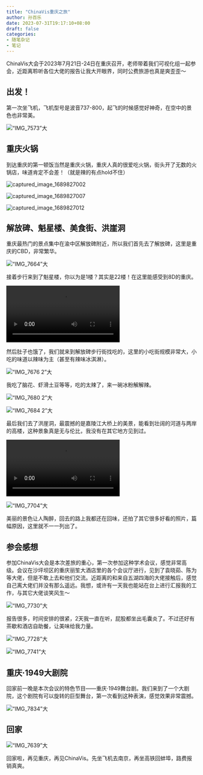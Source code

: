 ```yaml
---
title: "ChinaVis重庆之旅"
author: 孙百乐
date: 2023-07-31T19:17:10+08:00
draft: false
categories: 
- 随笔杂记
- 笔记
---
```


ChinaVis大会于2023年7月21日-24日在重庆召开，老师带着我们可视化组一起参会，近距离聆听各位大佬的报告让我大开眼界，同时公费旅游也真是爽歪歪～

## 出发！

第一次坐飞机，飞机型号是波音737-800，起飞的时候感觉好神奇，在空中的景色也非常美。

![“IMG_7573”大](https://myblog-1257298572.cos.ap-shanghai.myqcloud.com/img/%E2%80%9CIMG_7573%E2%80%9D%E5%A4%A7.jpeg)

## 重庆火锅

到达重庆的第一顿饭当然是重庆火锅，重庆人真的很爱吃火锅，街头开了无数的火锅店，味道肯定不会差！（就是辣的有点hold不住）

![captured_image_1689827002](https://myblog-1257298572.cos.ap-shanghai.myqcloud.com/img/captured_image_1689827002.JPG)

![captured_image_1689827007](https://myblog-1257298572.cos.ap-shanghai.myqcloud.com/img/captured_image_1689827007.JPG)

![captured_image_1689827012](https://myblog-1257298572.cos.ap-shanghai.myqcloud.com/img/captured_image_1689827012.JPG)

## 解放碑、魁星楼、美食街、洪崖洞

重庆最热门的景点集中在渝中区解放碑附近，所以我们首先去了解放碑，这里是重庆的CBD，非常繁华。

![“IMG_7664”大](https://myblog-1257298572.cos.ap-shanghai.myqcloud.com/img/%E2%80%9CIMG_7664%E2%80%9D%E5%A4%A7.jpeg)

接着步行来到了魁星楼，你以为是1楼？其实是22楼！在这里能感受到8D的重庆。

![魁星楼](https://myblog-1257298572.cos.ap-shanghai.myqcloud.com/img/IMG_7673.mp4)

然后肚子也饿了，我们就来到解放碑步行街找吃的，这里的小吃街规模非常大，小吃的味道以辣味为主（甚至有辣味冰淇淋）。

![“IMG_7676 2”大](https://myblog-1257298572.cos.ap-shanghai.myqcloud.com/img/%E2%80%9CIMG_7676%202%E2%80%9D%E5%A4%A7.jpeg)

我吃了脑花、虾滑土豆等等，吃的太辣了，来一碗冰粉解解辣。

![“IMG_7680 2”大](https://myblog-1257298572.cos.ap-shanghai.myqcloud.com/img/%E2%80%9CIMG_7680%202%E2%80%9D%E5%A4%A7.jpeg)

![“IMG_7684 2”大](https://myblog-1257298572.cos.ap-shanghai.myqcloud.com/img/%E2%80%9CIMG_7684%202%E2%80%9D%E5%A4%A7.jpeg)

最后我们去了洪崖洞，最震撼的是嘉陵江大桥上的美景，能看到壮阔的河道与两岸的高楼，这种景象真是无与伦比，我没有在其它地方见到过。

<video src="https://myblog-1257298572.cos.ap-shanghai.myqcloud.com/img/重庆江景.mp4"></video>

![“IMG_7704”大](https://myblog-1257298572.cos.ap-shanghai.myqcloud.com/img/IMG_7704.jpeg)

美丽的景色让人陶醉，回去的路上我都还在回味，还拍了其它很多好看的照片，篇幅原因，这里就不一一列出了。

## 参会感想

参加ChinaVis大会是本次差旅的重心，第一次参加这种学术会议，感觉非常高级。会议在沙坪坝区的重庆丽笙大酒店里的各个会议厅进行，见到了袁晓茹、陈为等大佬，但是不敢上去和他们交流。近距离的和来自五湖四海的大佬接触后，感觉自己离大佬们并没有那么遥远。我想，或许有一天我也能站在台上进行汇报我的工作，与其它大佬谈笑风生～

![“IMG_7730”大](https://myblog-1257298572.cos.ap-shanghai.myqcloud.com/img/%E2%80%9CIMG_7730%E2%80%9D%E5%A4%A7.jpeg)

报告很多，时间安排的很紧，2天我一直在听，屁股都坐出毛囊炎了。不过还好有茶歇和酒店自助餐，让美味给我力量。

![“IMG_7728”大](https://myblog-1257298572.cos.ap-shanghai.myqcloud.com/img/%E2%80%9CIMG_7728%E2%80%9D%E5%A4%A7.jpeg)

![“IMG_7741”大](https://myblog-1257298572.cos.ap-shanghai.myqcloud.com/img/%E2%80%9CIMG_7741%E2%80%9D%E5%A4%A7.jpeg)

## 重庆·1949大剧院

回家前一晚是本次会议的特色节目——重庆·1949舞台剧。我们来到了一个大剧院，这个剧院有可以旋转的巨型舞台，第一次看到这种表演，感觉效果非常震撼。

![“IMG_7834”大](https://myblog-1257298572.cos.ap-shanghai.myqcloud.com/img/%E2%80%9CIMG_7834%E2%80%9D%E5%A4%A7.jpeg)

## 回家

![“IMG_7639”大](https://myblog-1257298572.cos.ap-shanghai.myqcloud.com/img/%E2%80%9CIMG_7639%E2%80%9D%E5%A4%A7.jpeg)

回家啦，再见重庆，再见ChinaVis。先坐飞机去南京，再坐高铁回蚌埠，路费报销真爽。
